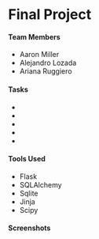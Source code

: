 # Final Project

#### Team Members
- Aaron Miller
- Alejandro Lozada
- Ariana Ruggiero

#### Tasks
- 

- 

- 

- 

- 

#### Tools Used 
* Flask
* SQLAlchemy
* Sqlite
* Jinja
* Scipy

#### Screenshots
